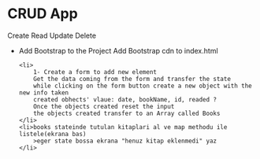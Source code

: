 <h1>CRUD App</h1>
<p>Create Read Update Delete</p>

<ul>
<li>
    Add Bootstrap to the Project
    Add Bootstrap cdn to index.html 
</li>

    <li>
        1- Create a form to add new element
        Get the data coming from the form and transfer the state
        while clicking on the form button create a new object with the new info taken
        created obhects' vlaue: date, bookName, id, readed ?
        Once the objects created reset the input
        the objects created transfer to an Array called Books
    </li>
    <li>books stateinde tutulan kitaplari al ve map methodu ile listele(ekrana bas)
        >eger state bossa ekrana "henuz kitap eklenmedi" yaz
    </li>

</ul>
